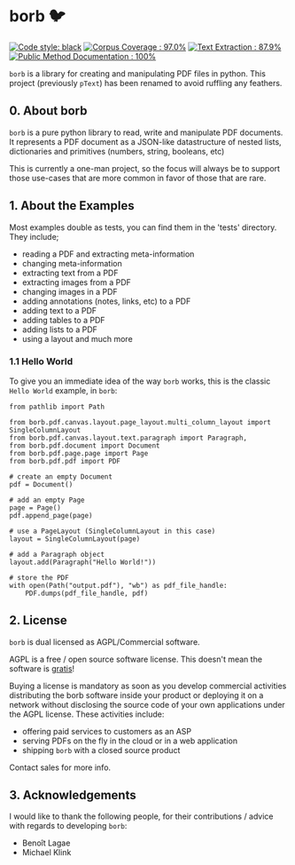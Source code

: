
# borb :bird:

[![Code style: black](https://img.shields.io/badge/code%20style-black-000000.svg)](https://github.com/psf/black)
[![Corpus Coverage : 97.0%](https://img.shields.io/badge/corpus%20coverage-97.0%25-green)]()
[![Text Extraction : 87.9%](https://img.shields.io/badge/text%20extraction-87.9%25-orange)]()
[![Public Method Documentation : 100%](https://img.shields.io/badge/public%20method%20documentation-100%25-green)]()


`borb` is a library for creating and manipulating PDF files in python.
This project (previously `pText`) has been renamed to avoid ruffling any feathers.

## 0. About borb

`borb` is a pure python library to read, write and manipulate PDF documents. It represents a PDF document as a JSON-like datastructure of nested lists, dictionaries and primitives (numbers, string, booleans, etc)

This is currently a one-man project, so the focus will always be to support those use-cases that are more common in favor of those that are rare.

## 1. About the Examples

Most examples double as tests, you can find them in the 'tests' directory.  
They include; 
- reading a PDF and extracting meta-information
- changing meta-information  
- extracting text from a PDF
- extracting images from a PDF
- changing images in a PDF
- adding annotations (notes, links, etc) to a PDF
- adding text to a PDF
- adding tables to a PDF
- adding lists to a PDF
- using a layout
 and much more
 
### 1.1 Hello World

To give you an immediate idea of the way `borb` works, this is the classic `Hello World` example, in `borb`:

    from pathlib import Path

    from borb.pdf.canvas.layout.page_layout.multi_column_layout import SingleColumnLayout
    from borb.pdf.canvas.layout.text.paragraph import Paragraph,
    from borb.pdf.document import Document
    from borb.pdf.page.page import Page
    from borb.pdf.pdf import PDF

    # create an empty Document
    pdf = Document()

    # add an empty Page
    page = Page()
    pdf.append_page(page)

    # use a PageLayout (SingleColumnLayout in this case)
    layout = SingleColumnLayout(page)

    # add a Paragraph object
    layout.add(Paragraph("Hello World!"))
    
    # store the PDF
    with open(Path("output.pdf"), "wb") as pdf_file_handle:
        PDF.dumps(pdf_file_handle, pdf)
 
## 2. License

`borb` is dual licensed as AGPL/Commercial software.

AGPL is a free / open source software license.
This doesn't mean the software is [gratis](https://en.wikipedia.org/wiki/Gratis_versus_libre)!

Buying a license is mandatory as soon as you develop commercial activities distributing the borb software inside your product or deploying it on a network without disclosing the source code of your own applications under the AGPL license. 
These activities include:

- offering paid services to customers as an ASP
- serving PDFs on the fly in the cloud or in a web application
- shipping `borb` with a closed source product

Contact sales for more info.

## 3. Acknowledgements

I would like to thank the following people, for their contributions / advice with regards to developing `borb`:
- Benoît Lagae
- Michael Klink
